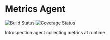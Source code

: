 # Metrics Agent

[![Build Status](https://travis-ci.org/CJSCommonPlatform/metrics-agent.svg?branch=master)](https://travis-ci.org/CJSCommonPlatform/metrics-agent) [![Coverage Status](https://coveralls.io/repos/github/CJSCommonPlatform/metrics-agent/badge.svg?branch=master)](https://coveralls.io/github/CJSCommonPlatform/metrics-agent?branch=master)

Introspection agent collecting metrics at runtime
